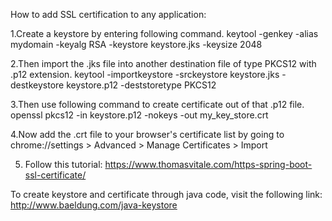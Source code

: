 How to add SSL certification to any application:

1.Create a keystore by entering following command.
keytool -genkey -alias mydomain -keyalg RSA -keystore keystore.jks -keysize 2048

2.Then import the .jks file into another destination file of type PKCS12 with .p12 extension.
keytool -importkeystore -srckeystore keystore.jks -destkeystore keystore.p12 -deststoretype PKCS12

3.Then use following command to create certificate out of that .p12 file.
openssl pkcs12 -in keystore.p12 -nokeys -out my_key_store.crt

4.Now add the .crt file to your browser's certificate list by going to 
chrome://settings > Advanced > Manage Certificates > Import

5. Follow this tutorial: https://www.thomasvitale.com/https-spring-boot-ssl-certificate/

To create keystore and certificate through java code, visit the following link:
http://www.baeldung.com/java-keystore
